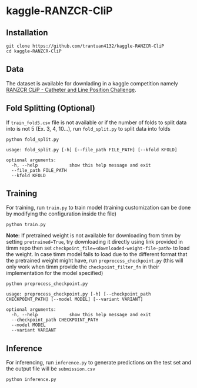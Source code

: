 # kaggle-RANZCR-CliP

## Installation

```
git clone https://github.com/trantuan4132/kaggle-RANZCR-CliP
cd kaggle-RANZCR-CliP
```

## Data
The dataset is available for downlading in a kaggle competition namely [RANZCR CLiP - Catheter and Line Position Challenge](https://www.kaggle.com/competitions/ranzcr-clip-catheter-line-classification).

## Fold Splitting (Optional)

If `train_fold5.csv` file is not available or if the number of folds to split data into is not 5 (Ex. 3, 4, 10...), run `fold_split.py` to split data into folds

```
python fold_split.py

usage: fold_split.py [-h] [--file_path FILE_PATH] [--kfold KFOLD]

optional arguments:
  -h, --help            show this help message and exit
  --file_path FILE_PATH
  --kfold KFOLD
```

## Training

For training, run `train.py` to train model (training customization can be done by modifying the configuration inside the file)

```
python train.py
```

**Note:** If pretrained weight is not available for downloading from timm by setting `pretrained=True`, try downloading it directly using link provided in timm repo then set `checkpoint_file=<downloaded-weight-file-path>` to load the weight. In case timm model fails to load due to the different format that the pretrained weight might have, run `preprocess_checkpoint.py` (this will only work when timm provide the `checkpoint_filter_fn` in their implementation for the model specified)

```
python preprocess_checkpoint.py

usage: preprocess_checkpoint.py [-h] [--checkpoint_path CHECKPOINT_PATH] [--model MODEL] [--variant VARIANT]

optional arguments:
  -h, --help            show this help message and exit
  --checkpoint_path CHECKPOINT_PATH
  --model MODEL
  --variant VARIANT
```

## Inference
For inferencing, run `inference.py` to generate predictions on the test set and the output file will be `submission.csv`

```
python inference.py
```